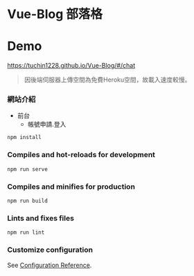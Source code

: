 # Vue-Blog 部落格


# Demo
https://tuchin1228.github.io/Vue-Blog/#/chat

>因後端伺服器上傳空間為免費Heroku空間，故載入速度較慢。

### 網站介紹
* 前台
  * 帳號申請.登入

```
npm install
```

### Compiles and hot-reloads for development
```
npm run serve
```

### Compiles and minifies for production
```
npm run build
```

### Lints and fixes files
```
npm run lint
```

### Customize configuration
See [Configuration Reference](https://cli.vuejs.org/config/).
